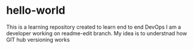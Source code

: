 # hello-world
This is a learning repository created to learn end to end DevOps
I am a developer working on readme-edit branch. My idea is to understnad how GIT hub versioning works
